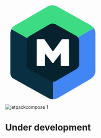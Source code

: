 <svg width="300" height="300" viewBox="0 0 645 645" fill="none" xmlns="http://www.w3.org/2000/svg">
<path d="M324.223 513.818H323.518C316.451 513.848 309.493 512.086 303.291 508.698L161.28 429.333C152.9 424.637 147.745 415.929 147.745 406.521V245.04C147.745 238.121 149 231.484 151.928 225.679L40.887 163.88C36.2863 173.555 33.918 184.48 34.054 195.959V462.662C34.1378 470.375 36.2599 477.929 40.2051 484.557C44.1503 491.185 49.7782 496.653 56.5181 500.404L290.739 631.48C301.069 637.285 312.644 640.052 324.082 640.052V639.916C324.359 623.186 324.223 556.121 324.223 513.818Z" fill="#083042"/>
<path d="M151.787 225.533C154.899 219.081 159.853 213.695 166.022 210.053L299.658 131.933C305.78 128.338 312.736 126.408 319.835 126.336C326.934 126.263 333.928 128.05 340.122 131.52L475.158 207.151C481.219 210.534 486.422 215.263 490.366 220.973L599.598 156.413C593.103 147.058 584.564 139.304 574.63 133.737L351.555 8.88891C341.344 3.18368 329.819 0.246031 318.123 0.367123C306.426 0.488215 294.964 3.66384 284.873 9.57926L64.3236 138.433C54.1432 144.38 45.9796 153.242 40.887 163.875L151.787 225.533Z" fill="#3DDC84"/>
<path d="M599.457 156.413L490.225 220.973C494.408 227.055 496.922 234.241 497.053 241.578V395.319C497.138 402.361 495.349 409.299 491.869 415.421C488.389 421.543 483.344 426.63 477.25 430.16L343.604 508.29C337.703 511.726 331.034 513.627 324.208 513.818C324.354 555.99 324.354 623.05 324.072 639.78V639.916C335.787 639.787 347.27 636.643 357.416 630.785L577.97 501.79C598.479 489.762 611.037 467.912 610.755 444.269V190.562C610.614 178.257 606.431 166.506 599.457 156.413Z" fill="#4285F4"/>
<path d="M147.402 228.412C145.67 232.504 144.594 236.844 144.215 241.272C144 242.945 144 244.634 144 246.538V411.468C144 412.727 144 413.787 144.215 415.054C144.645 418.624 145.92 422.002 147.825 424.957C149.107 427.061 150.59 428.734 152.087 430.423C153.792 432.112 155.697 433.579 157.817 434.646L302.835 515.741C309.144 519.223 316.241 521.033 323.448 521H324.946C331.706 520.77 338.295 518.814 344.085 515.318L480.586 435.483C481.438 435.061 482.075 434.423 482.928 434.009C484.418 432.957 485.908 431.898 487.183 430.631C489.185 428.819 491.025 426.854 492.705 424.735C493.765 423.261 494.832 421.794 495.685 420.313C496.315 419.268 496.752 418.209 497.167 417.15C497.597 416.113 498.242 414.839 498.665 413.58C498.872 413.15 498.872 412.727 499.087 412.313C500.375 408.222 501.02 403.957 501 399.668V242.738C501 239.798 500.569 237.057 499.94 234.324C499.517 232.42 498.864 230.731 498.235 229.042L496.96 226.524C496.537 225.464 495.884 224.627 495.255 223.568L493.98 221.679C492.92 220.198 491.852 218.939 490.792 217.465C487.329 213.429 483.147 210.071 478.458 207.561L340.475 130.267C338.097 128.922 335.604 127.792 333.025 126.889C329.566 125.844 325.996 125.21 322.388 125H319.624C318.571 125 317.719 125 316.659 125.2C314.216 125.419 311.796 125.842 309.424 126.466C309.002 126.674 308.579 126.674 308.149 126.896C304.962 127.741 301.982 129.207 299.002 130.888L162.502 210.732C158.54 213.059 155.07 216.136 152.287 219.791C151.235 221.265 150.167 222.739 149.315 224.213C148.892 225.057 148.47 225.687 148.04 226.531L147.402 228.412Z" fill="#06222E"/>
<path d="M218 414C215.239 414 213 411.761 213 409V236C213 233.239 215.239 231 218 231H261.183C262.822 231 264.358 231.804 265.292 233.151L318.496 309.9C320.455 312.726 324.616 312.777 326.644 309.999L382.799 233.052C383.74 231.763 385.241 231 386.838 231H426.397C429.152 231 431.388 233.228 431.397 235.983L431.983 408.983C431.992 411.751 429.751 414 426.983 414H380.902C378.153 414 375.92 411.781 375.902 409.032L375.333 318.667C375.322 317.018 376.656 315.676 378.305 315.676V315.676C380.763 315.676 382.159 318.49 380.672 320.447L326.403 391.863C324.426 394.465 320.526 394.502 318.5 391.939L262.754 321.407C260.921 319.088 262.573 315.676 265.529 315.676V315.676C267.483 315.676 269.066 317.26 269.066 319.214V409C269.066 411.761 266.828 414 264.066 414H218Z" fill="white"/>
</svg>

![jetpackcompose 1](https://github.com/user-attachments/assets/2cea985b-1dc0-4bd6-a4e5-aa4853bccf0f)


# Under development
